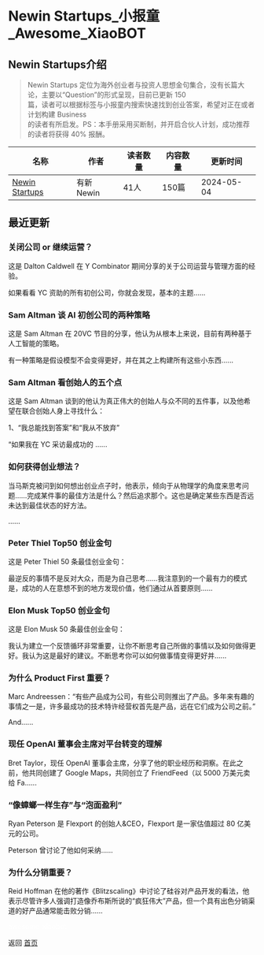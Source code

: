# Newin Startups_小报童_Awesome_XiaoBOT

## Newin Startups介绍
> Newin Startups 定位为海外创业者与投资人思想金句集合，没有长篇大论，主要以“Question”的形式呈现，目前已更新 150  
篇，读者可以根据标签与小报童内搜索快速找到创业答案，希望对正在或者计划构建 Business  
的读者有所启发。PS：本手册采用买断制，并开启合伙人计划，成功推荐的读者将获得 40% 报酬。  
  


|名称|作者|读者数量|内容数量|更新时间|
|---|---|---|---|---|
|[Newin Startups](https://xiaobot.net/p/GrowthBus?refer=9c3f1c95-a052-465a-9902-f6d75080262a)|有新Newin|41人|150篇|2024-05-04|

## 最近更新
### 关闭公司 or 继续运营？

这是 Dalton Caldwell 在 Y Combinator 期间分享的关于公司运营与管理方面的经验。

如果看看 YC 资助的所有初创公司，你就会发现，基本的主题......

### Sam Altman 谈 AI 初创公司的两种策略

这是 Sam Altman 在 20VC 节目的分享，他认为从根本上来说，目前有两种基于人工智能的策略。

有一种策略是假设模型不会变得更好，并在其之上构建所有这些小东西......

### Sam Altman 看创始人的五个点

这是 Sam Altman 谈到的他认为真正伟大的创始人与众不同的五件事，以及他希望在联合创始人身上寻找什么：

1、“我总能找到答案”和“我从不放弃”

“如果我在 YC 采访最成功的 ......

### 如何获得创业想法？

当马斯克被问到如何想出创业点子时，他表示，倾向于从物理学的角度来思考问题……完成某件事的最佳方法是什么？然后追求那个。这也是确定某些东西是否远未达到最佳状态的好方法。

......

### Peter Thiel Top50 创业金句

这是 Peter Thiel 50 条最佳创业金句：

最逆反的事情不是反对大众，而是为自己思考……我注意到的一个最有力的模式是，成功的人在意想不到的地方发现价值，他们通过从首要原则......

### Elon Musk Top50 创业金句

这是 Elon Musk 50 条最佳创业金句：

我认为建立一个反馈循环非常重要，让你不断思考自己所做的事情以及如何做得更好。我认为这是最好的建议。不断思考你可以如何做事情变得更好并......

### 为什么 Product First 重要？

Marc
Andreessen：“有些产品成为公司，有些公司则推出了产品。多年来有趣的事情之一是，许多最成功的技术特许经营权首先是产品，远在它们成为公司之前。”

And......

### 现任 OpenAI 董事会主席对平台转变的理解

Bret Taylor，现任 OpenAI 董事会主席，分享了他的职业经历和洞察。在此之前，他共同创建了 Google Maps，共同创立了
FriendFeed（以 5000 万美元卖给 Fa......

### “像蟑螂一样生存”与“泡面盈利”

Ryan Peterson 是 Flexport 的创始人&CEO，Flexport 是一家估值超过 80 亿美元的公司。

Peterson 曾讨论了他如何采纳......

### 为什么分销重要？

Reid Hoffman
在他的著作《Blitzscaling》中讨论了硅谷对产品开发的看法，他表示尽管许多人强调打造像乔布斯所说的“疯狂伟大”产品，但一个具有出色分销渠道的好产品通常能击败分销......


<a href="https://github.com/Reno9527/awesome-xiaobot" style="color: white; text-decoration: none;">awesome-xiaobot</a>

返回 [首页](../README.md)
